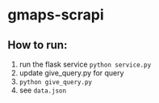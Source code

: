 # gmaps-scrapi

## How to run:
1. run the flask service `python service.py`
2. update give_query.py for query
3. `python give_query.py`
4. see `data.json`
